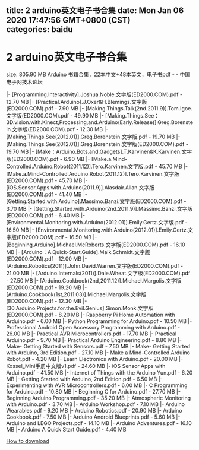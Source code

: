 
title: 2 arduino英文电子书合集
date: Mon Jan 06 2020 17:47:56 GMT+0800 (CST)    
categories: baidu
---

# 2 arduino英文电子书合集
size: 805.90 MB
 Arduino 书籍合集，22本中文+48本英文，电子书pdf - - 中国电子网技术论坛
 
|- [Programming.Interactivity].Joshua.Noble.文字版(ED2000.COM).pdf - 12.70 MB
|- [Practical.Arduino].J.Oxer&H.Blemings.文字版(ED2000.COM).pdf - 7.90 MB
|- [Making.Things.Talk(2nd.2011.9)].Tom.Igoe.文字版(ED2000.COM).pdf - 49.90 MB
|- [Making.Things.See：3D.vision.with.Kinect,Processing,and.Arduino(Early.Release)].Greg.Borenstein.文字版(ED2000.COM).pdf - 12.30 MB
|- [Making.Things.See(2012.01)].Greg.Borenstein.文字版.pdf - 19.70 MB
|- [Making.Things.See(2012.01)].Greg.Borenstein.文字版(ED2000.COM).pdf - 19.70 MB
|- [Make：Arduino.Bots.and.Gadgets].T.Karvinen&K.Karvinen.文字版(ED2000.COM).pdf - 6.90 MB
|- [Make.a.Mind-Controlled.Arduino.Robot(2011.12)].Tero.Karvinen.文字版.pdf - 45.70 MB
|- [Make.a.Mind-Controlled.Arduino.Robot(2011.12)].Tero.Karvinen.文字版(ED2000.COM).pdf - 45.70 MB
|- [iOS.Sensor.Apps.with.Arduino(2011.9)].Alasdair.Allan.文字版(ED2000.COM).pdf - 41.40 MB
|- [Getting.Started.with.Arduino].Massimo.Banzi.文字版(ED2000.COM).pdf - 3.70 MB
|- [Getting.Started.with.Arduino(2nd.2011.9)].Massimo.Banzi.文字版(ED2000.COM).pdf - 6.40 MB
|- [Environmental.Monitoring.with.Arduino(2012.01)].Emily.Gertz.文字版.pdf - 16.50 MB
|- [Environmental.Monitoring.with.Arduino(2012.01)].Emily.Gertz.文字版(ED2000.COM).pdf - 16.50 MB
|- [Beginning.Arduino].Michael.McRoberts.文字版(ED2000.COM).pdf - 16.10 MB
|- [Arduino：A.Quick-Start.Guide].Maik.Schmidt.文字版(ED2000.COM).pdf - 12.00 MB
|- [Arduino.Robotics(2011)].John.David.Warren.文字版(ED2000.COM).pdf - 21.00 MB
|- [Arduino.Internals(2011)].Dale.Wheat.文字版(ED2000.COM).pdf - 27.50 MB
|- [Arduino.Cookbook(2nd,2011.12)].Michael.Margolis.文字版(ED2000.COM).pdf - 19.20 MB
|- [Arduino.Cookbook(1st,2011.03)].Michael.Margolis.文字版(ED2000.COM).pdf - 12.30 MB
|- [30.Arduino.Projects.for.the.Evil.Genius].Simon.Monk.文字版(ED2000.COM).pdf - 8.20 MB
|- Raspberry Pi Home Automation with Arduino.pdf - 6.00 MB
|- Python Programming for Arduino.pdf - 10.50 MB
|- Professional Android Open Accessory Programming with Arduino.pdf - 26.00 MB
|- Practical AVR Microcontrollers.pdf - 17.70 MB
|- Practical Arduino.pdf - 9.70 MB
|- Practical Arduino Engineering.pdf - 8.80 MB
|- Make- Getting Started with Sensors.pdf - 7.50 MB
|- Make- Getting Started with Arduino, 3rd Edition.pdf - 27.10 MB
|- Make a Mind-Controlled Arduino Robot.pdf - 4.20 MB
|- Learn Electronics with Arduino.pdf - 20.00 MB
|- Kossel_Mini手册中文版v1.pdf - 24.60 MB
|- iOS Sensor Apps with Arduino.pdf - 41.50 MB
|- Internet of Things with the Arduino Yun.pdf - 6.20 MB
|- Getting Started with Arduino, 2nd Edition.pdf - 6.50 MB
|- Experimenting with AVR Microcontrollers.pdf - 6.00 MB
|- C Programming for Arduino.pdf - 10.80 MB
|- Beginning C for Arduino.pdf - 27.70 MB
|- Beginning Arduino Programming.pdf - 35.20 MB
|- Atmospheric Monitoring with Arduino.pdf - 3.70 MB
|- Arduino Workshop.pdf - 7.10 MB
|- Arduino Wearables.pdf - 9.20 MB
|- Arduino Robotics.pdf - 20.90 MB
|- Arduino Cookbook.pdf - 7.50 MB
|- Arduino Android Blueprints.pdf - 5.60 MB
|- Arduino and LEGO Projects.pdf - 14.10 MB
|- Arduino Adventures.pdf - 16.10 MB
|- Arduino A Quick Start Guide.pdf - 4.40 MB

[How to download](https://bpcam.bemobtrk.com/go/2ceec3aa-1ca2-46d6-b9ff-aaa5c184517c?jno=725)